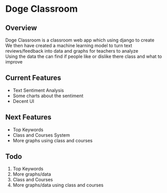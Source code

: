 # Doge Classroom

## Overview
Doge Classroom is a classroom web app which using django to create  
We then have created a machine learning model to turn text reviews/feedback into data and graphs for teachers to analyze  
Using the data the can find if people like or dislike there class and what to improve

## Current Features
- Text Sentiment Analysis
- Some charts about the sentiment
- Decent UI

## Next Features
- Top Keywords
- Class and Courses System
- More graphs using class and courses
## Todo
1. Top Keywords
2. More graphs/data
3. Class and Courses
4. More graphs/data using class and courses

